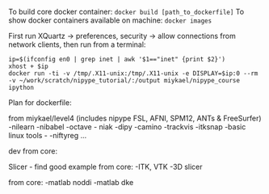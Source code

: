 
To build core docker container: `docker build [path_to_dockerfile]`
To show docker containers available on machine: `docker images`

First run XQuartz -> preferences, security -> allow connections from network clients, then run from a terminal:
~~~~
ip=$(ifconfig en0 | grep inet | awk '$1=="inet" {print $2}')
xhost + $ip
docker run -ti -v /tmp/.X11-unix:/tmp/.X11-unix -e DISPLAY=$ip:0 --rm -v ~/work/scratch/nipype_tutorial/:/output miykael/nipype_course ipython
~~~~


Plan for dockerfile:

from miykael/level4 (includes nipype FSL, AFNI, SPM12, ANTs & FreeSurfer)
-nilearn
-nibabel
-octave - niak
-dipy
-camino
-trackvis
-itksnap
-basic linux tools -
-niftyreg
<pull vasst-dev repo> ...


dev
from core:
<new stuff>


Slicer - find good example
from core:
-ITK, VTK
-3D slicer


from core:
-matlab noddi
-matlab dke
